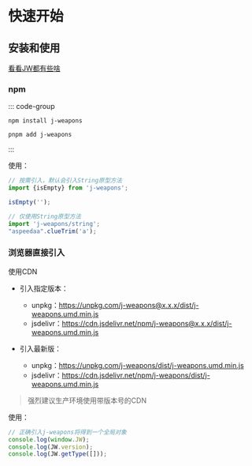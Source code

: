 # 快速开始

## 安装和使用
[看看JW都有些啥](https://npm.runkit.com/j-weapons)

### npm
::: code-group

```shell [npm]
npm install j-weapons
```

```shell [pnpm]
pnpm add j-weapons
```
:::

使用：
```ts
// 按需引入，默认会引入String原型方法
import {isEmpty} from 'j-weapons';

isEmpty('');

// 仅使用String原型方法
import 'j-weapons/string';
"aspeedaa".clueTrim('a');
```

### 浏览器直接引入

使用CDN

- 引入指定版本：
  - unpkg：https://unpkg.com/j-weapons@x.x.x/dist/j-weapons.umd.min.js
  - jsdelivr：https://cdn.jsdelivr.net/npm/j-weapons@x.x.x/dist/j-weapons.umd.min.js

- 引入最新版：
  - unpkg：https://unpkg.com/j-weapons/dist/j-weapons.umd.min.js
  - jsdelivr：https://cdn.jsdelivr.net/npm/j-weapons/dist/j-weapons.umd.min.js

> 强烈建议生产环境使用带版本号的CDN

使用：
```js
// 正确引入j-weapons将得到一个全局对象
console.log(window.JW);
console.log(JW.version);
console.log(JW.getType([]));
```

